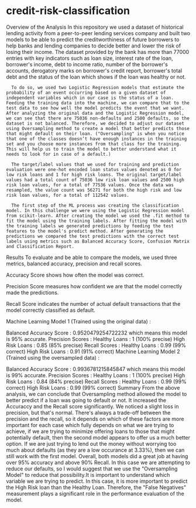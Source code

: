 # credit-risk-classification

Overview of the Analysis
      In this repository we used a dataset of historical lending activity from a peer-to-peer lending services company and built two models to be able to predict the creditworthiness of future borrowers to help banks and lending companies to decide better and lower the risk of losing their income. The dataset provided by the bank has more than 77000 entries with key indicators such as loan size, interest rate of the loan, borrower's income, debt to income ratio, number of the borrower's accounts, derogatory marks on borrower's credit report, borrower's total debt and the status of the loan which shows if the loan was healthy or not.

      To do so, we used two Logistic Regression models that estimate the probability of an event occurring based on a given dataset of independent variables which in our case is the status of a loan. Feeding the training data into the machine, we can compare that to the test data to see how well the model predicts the event that we want. After analyzing the original data and the Logistic Regression model, we can see that there are 75036 non-defaults and 2500 defaults, so the dataset is not balanced. Therefore, we decided to adjust our dataset using Oversampling method to create a model that better predicts those that might default on their loan. ("Oversampling" is when you notice that one of the classes doesn’t have enough instances in the training set and you choose more instances from that class for the training. This will help us to train the model to better understand what it needs to look for in case of a default.)

      The target/label values that we used for training and prediction evaluation were one-hot encoded loan status values denoted as 0 for low risk loans and 1 for high risk loans. The original target/label values had a total count of 75036 low risk loan values and 2500 high risk loan values, for a total of 77536 values. Once the data was resampled, the value count was 56271 for both the high risk and low risk loan values, for a total of 112542 values.

      The first step of the ML process was creating the classification model. In this challenge we were using the Logistic Regression model from scikit-learn. After creating the model we used the .fit method to fit the model using the training labels. After fitting the model with the training labels we generated predictions by feeding the test features to the model's predict method. After generating the predictions we compared the test predictions with the correct test labels using metrics such as Balanced Accuracy Score, Confusion Matrix and Classification Report.

Results
To evaluate and be able to compare the models, we used three metrics, balanced accuracy, precision and recall scores.

Accuracy Score shows how often the model was correct.

Precision Score measures how confident we are that the model correctly made the predictions.

Recall Score indicates the number of actual default transactions that the model correctly classified as default.

Machine Learning Model 1 (Trained using the original data) :

Balanced Accuracy Score : 0.9520479254722232 which means this model is 95% accurate.
Precision Scores :
Healthy Loans : 1 (100% precise)
High Risk Loans : 0.85 (85% precise)
Recall Scores :
Healthy Loans : 0.99 (99% correct)
High Risk Loans : 0.91 (91% correct)
Machine Learning Model 2 (Trained using the oversampled data) :

Balanced Accuracy Score : 0.9936781215845847 which means this model is 99% accurate.
Precision Scores :
Healthy Loans : 1 (100% precise)
High Risk Loans : 0.84 (84% precise)
Recall Scores :
Healthy Loans : 0.99 (99% correct)
High Risk Loans : 0.99 (99% correct)
Summary
      From the above analysis, we can conclude that Oversampling method allowed the model to better predict if a loan was going to default or not. It increased the Accuraccy and the Recall score significantly. We noticed a slight loss in precision, but that's normal. There's always a trade-off between the precision and the recall, so it depends on which of these factors are more important for each case which fully depends on what we are trying to achieve, if we are trying to minimize offering loans to those that might potentially default, then the second model appears to offer us a much better option. If we are just trying to lend out the money without worrying too much about defaults (as they are a low occurance at 3.33%), then we can still work with the first model. Overall, both models did a great job at having over 95% accuracy and above 90% Recall. In this case we are attempting to reduce our defaults, so I would suggest that we use the "Oversampling Model" to reduce that possibility.It is important to understand which variable we are trying to predict. In this case, it is more important to predict the High Risk loan than the Healthy Loan. Therefore, the "False Negatives" measurement plays a significant role in the performance evaluation of the model.
